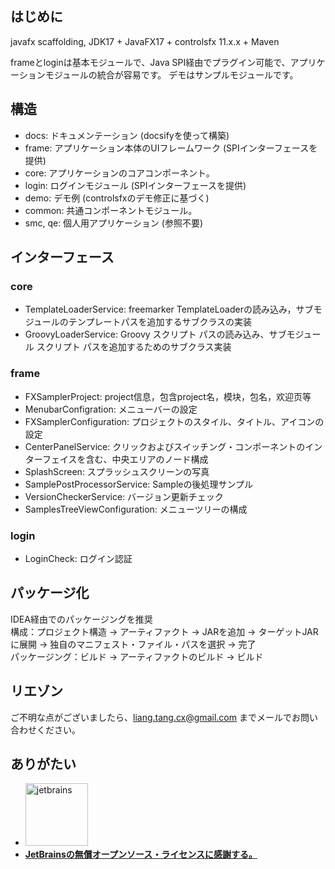 ## はじめに

javafx scaffolding, JDK17 + JavaFX17 + controlsfx 11.x.x + Maven

frameとloginは基本モジュールで、Java SPI経由でプラグイン可能で、アプリケーションモジュールの統合が容易です。 デモはサンプルモジュールです。

## 構造

- docs: ドキュメンテーション (docsifyを使って構築)
- frame: アプリケーション本体のUIフレームワーク (SPIインターフェースを提供)
- core: アプリケーションのコアコンポーネント。
- login: ログインモジュール (SPIインターフェースを提供)
- demo: デモ例 (controlsfxのデモ修正に基づく)
- common: 共通コンポーネントモジュール。
- smc, qe: 個人用アプリケーション (参照不要)

## インターフェース

### core

- TemplateLoaderService: freemarker TemplateLoaderの読み込み，サブモジュールのテンプレートパスを追加するサブクラスの実装
- GroovyLoaderService: Groovy スクリプト パスの読み込み、サブモジュール スクリプト パスを追加するためのサブクラス実装

### frame

- FXSamplerProject: project信息，包含project名，模块，包名，欢迎页等
- MenubarConfigration: メニューバーの設定
- FXSamplerConfiguration: プロジェクトのスタイル、タイトル、アイコンの設定
- CenterPanelService: クリックおよびスイッチング・コンポーネントのインターフェイスを含む、中央エリアのノード構成
- SplashScreen: スプラッシュスクリーンの写真
- SamplePostProcessorService: Sampleの後処理サンプル
- VersionCheckerService: バージョン更新チェック
- SamplesTreeViewConfiguration: メニューツリーの構成

### login

- LoginCheck: ログイン認証

## パッケージ化

IDEA経由でのパッケージングを推奨\
構成：プロジェクト構造 -> アーティファクト -> JARを追加 -> ターゲットJARに展開 -> 独自のマニフェスト・ファイル・パスを選択 -> 完了\
パッケージング：ビルド -> アーティファクトのビルド -> ビルド

## リエゾン

ご不明な点がございましたら、liang.tang.cx@gmail.com までメールでお問い合わせください。

## ありがたい

- <a href="https://jb.gg/OpenSource"><img src="https://resources.jetbrains.com/storage/products/company/brand/logos/jb_beam.png?_gl=1*98642y*_ga*MTIxMDA5OTM5Ni4xNjgwMzQyNjgy*_ga_9J976DJZ68*MTY4MTIxMDIzMy41LjEuMTY4MTIxMTE1MS4wLjAuMA..&_ga=2.268101710.1369693703.1681210234-1210099396.1680342682" width="100px" alt="jetbrains">
- **JetBrainsの無償オープンソース・ライセンスに感謝する。**</a>
